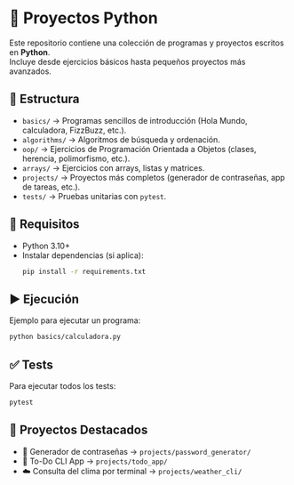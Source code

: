 # 🐍 Proyectos Python

Este repositorio contiene una colección de programas y proyectos escritos en **Python**.  
Incluye desde ejercicios básicos hasta pequeños proyectos más avanzados.

## 📂 Estructura

- `basics/` → Programas sencillos de introducción (Hola Mundo, calculadora, FizzBuzz, etc.).
- `algorithms/` → Algoritmos de búsqueda y ordenación.
- `oop/` → Ejercicios de Programación Orientada a Objetos (clases, herencia, polimorfismo, etc.).
- `arrays/` → Ejercicios con arrays, listas y matrices.
- `projects/` → Proyectos más completos (generador de contraseñas, app de tareas, etc.).
- `tests/` → Pruebas unitarias con `pytest`.

## 🚀 Requisitos

- Python 3.10+
- Instalar dependencias (si aplica):
  ```bash
  pip install -r requirements.txt
  ```
## ▶️ Ejecución

Ejemplo para ejecutar un programa:
```bash
python basics/calculadora.py
```

## ✅ Tests
Para ejecutar todos los tests:
```bash
pytest
```

## 📌 Proyectos Destacados

- 🔑 Generador de contraseñas → `projects/password_generator/`
- 📝 To-Do CLI App → `projects/todo_app/`
- ☁️ Consulta del clima por terminal → `projects/weather_cli/`
